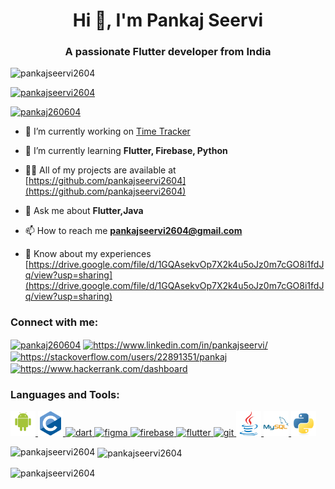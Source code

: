 <h1 align="center">Hi 👋, I'm Pankaj Seervi</h1>
<h3 align="center">A passionate Flutter developer from India</h3>

<p align="left"> <img src="https://komarev.com/ghpvc/?username=pankajseervi2604&label=Profile%20views&color=c4c4c4&style=flat" alt="pankajseervi2604" /> </p>

<p align="left"> <a href="https://github.com/ryo-ma/github-profile-trophy"><img src="https://github-profile-trophy.vercel.app/?username=pankajseervi2604" alt="pankajseervi2604" /></a> </p>

<p align="left"> <a href="https://twitter.com/pankaj260604" target="blank"><img src="https://img.shields.io/twitter/follow/pankaj260604?logo=twitter&style=for-the-badge" alt="pankaj260604" /></a> </p>

- 🔭 I’m currently working on [Time Tracker](https://github.com/pankajseervi2604/Time-Tracker)

- 🌱 I’m currently learning **Flutter, Firebase, Python**

- 👨‍💻 All of my projects are available at [https://github.com/pankajseervi2604](https://github.com/pankajseervi2604)

- 💬 Ask me about **Flutter,Java**

- 📫 How to reach me **pankajseervi2604@gmail.com**

- 📄 Know about my experiences [https://drive.google.com/file/d/1GQAsekvOp7X2k4u5oJz0m7cGO8i1fdJq/view?usp=sharing](https://drive.google.com/file/d/1GQAsekvOp7X2k4u5oJz0m7cGO8i1fdJq/view?usp=sharing)

<h3 align="left">Connect with me:</h3>
<p align="left">
<a href="https://twitter.com/pankaj260604" target="blank"><img align="center" src="https://raw.githubusercontent.com/rahuldkjain/github-profile-readme-generator/master/src/images/icons/Social/twitter.svg" alt="pankaj260604" height="30" width="40" /></a>
<a href="https://linkedin.com/in/https://www.linkedin.com/in/pankajseervi/" target="blank"><img align="center" src="https://raw.githubusercontent.com/rahuldkjain/github-profile-readme-generator/master/src/images/icons/Social/linked-in-alt.svg" alt="https://www.linkedin.com/in/pankajseervi/" height="30" width="40" /></a>
<a href="https://stackoverflow.com/users/https://stackoverflow.com/users/22891351/pankaj" target="blank"><img align="center" src="https://raw.githubusercontent.com/rahuldkjain/github-profile-readme-generator/master/src/images/icons/Social/stack-overflow.svg" alt="https://stackoverflow.com/users/22891351/pankaj" height="30" width="40" /></a>
<a href="https://www.hackerrank.com/https://www.hackerrank.com/dashboard" target="blank"><img align="center" src="https://raw.githubusercontent.com/rahuldkjain/github-profile-readme-generator/master/src/images/icons/Social/hackerrank.svg" alt="https://www.hackerrank.com/dashboard" height="30" width="40" /></a>
</p>

<h3 align="left">Languages and Tools:</h3>
<p align="left"> <a href="https://developer.android.com" target="_blank" rel="noreferrer"> <img src="https://raw.githubusercontent.com/devicons/devicon/master/icons/android/android-original-wordmark.svg" alt="android" width="40" height="40"/> </a> <a href="https://www.cprogramming.com/" target="_blank" rel="noreferrer"> <img src="https://raw.githubusercontent.com/devicons/devicon/master/icons/c/c-original.svg" alt="c" width="40" height="40"/> </a> <a href="https://dart.dev" target="_blank" rel="noreferrer"> <img src="https://www.vectorlogo.zone/logos/dartlang/dartlang-icon.svg" alt="dart" width="40" height="40"/> </a> <a href="https://www.figma.com/" target="_blank" rel="noreferrer"> <img src="https://www.vectorlogo.zone/logos/figma/figma-icon.svg" alt="figma" width="40" height="40"/> </a> <a href="https://firebase.google.com/" target="_blank" rel="noreferrer"> <img src="https://www.vectorlogo.zone/logos/firebase/firebase-icon.svg" alt="firebase" width="40" height="40"/> </a> <a href="https://flutter.dev" target="_blank" rel="noreferrer"> <img src="https://www.vectorlogo.zone/logos/flutterio/flutterio-icon.svg" alt="flutter" width="40" height="40"/> </a> <a href="https://git-scm.com/" target="_blank" rel="noreferrer"> <img src="https://www.vectorlogo.zone/logos/git-scm/git-scm-icon.svg" alt="git" width="40" height="40"/> </a> <a href="https://www.java.com" target="_blank" rel="noreferrer"> <img src="https://raw.githubusercontent.com/devicons/devicon/master/icons/java/java-original.svg" alt="java" width="40" height="40"/> </a> <a href="https://www.mysql.com/" target="_blank" rel="noreferrer"> <img src="https://raw.githubusercontent.com/devicons/devicon/master/icons/mysql/mysql-original-wordmark.svg" alt="mysql" width="40" height="40"/> </a> <a href="https://www.python.org" target="_blank" rel="noreferrer"> <img src="https://raw.githubusercontent.com/devicons/devicon/master/icons/python/python-original.svg" alt="python" width="40" height="40"/> </a> </p>

<p><img align="left" src="https://github-readme-stats.vercel.app/api/top-langs?username=pankajseervi2604&show_icons=true&locale=en&layout=compact" alt="pankajseervi2604" /></p>

<p>&nbsp;<img align="center" src="https://github-readme-stats.vercel.app/api?username=pankajseervi2604&show_icons=true&locale=en" alt="pankajseervi2604" /></p>

<p><img align="center" src="https://github-readme-streak-stats.herokuapp.com/?user=pankajseervi2604&" alt="pankajseervi2604" /></p>
